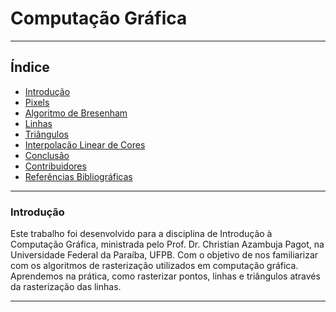 # Computação Gráfica 
---

## Índice

* [Introdução](#introdução)
* [Pixels](#pixels)
* [Algoritmo de Bresenham](#algoritmo-de-bresenham)
* [Linhas](#linhas)
* [Triângulos](#triângulos)
* [Interpolação Linear de Cores](#interpolação-linear-de-cores)
* [Conclusão](#conclusão)
* [Contribuidores](#contribuidores)
* [Referências Bibliográficas](#referências-bibliográficas)

---


### Introdução
Este trabalho foi desenvolvido para a disciplina de Introdução à Computação Gráfica, ministrada pelo Prof. Dr. Christian Azambuja Pagot, na Universidade Federal da Paraíba, UFPB. Com o objetivo de nos familiarizar com os algoritmos de rasterização utilizados
em computação gráfica. Aprendemos na prática, como rasterizar pontos, linhas e triângulos através da rasterização das linhas.

---

